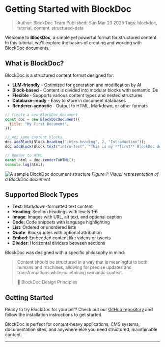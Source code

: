 # Getting Started with BlockDoc

> Author: BlockDoc Team
> Published: Sun Mar 23 2025
> Tags: blockdoc, tutorial, content, structured-data

Welcome to **BlockDoc**, a simple yet powerful format for structured content. In this tutorial, we'll explore the basics of creating and working with BlockDoc documents.

## What is BlockDoc?

BlockDoc is a structured content format designed for:

* **LLM-friendly** - Optimized for generation and modification by AI
* **Block-based** - Content is divided into modular blocks with semantic IDs
* **Flexible** - Supports various content types and nested structures
* **Database-ready** - Easy to store in document databases
* **Renderer-agnostic** - Output to HTML, Markdown, or other formats

```javascript
// Create a new BlockDoc document
const doc = new BlockDocDocument({
  title: "My First Document",
});

// Add some content blocks
doc.addBlock(Block.heading("intro-heading", 2, "Introduction"));
doc.addBlock(Block.text("intro-text", "This is my **first** BlockDoc document."));

// Render to HTML
const html = doc.renderToHTML();
console.log(html);
```

![A sample BlockDoc document structure](https://placehold.co/600x400?text=BlockDoc+Example)
*Figure 1: Visual representation of a BlockDoc document*

## Supported Block Types

- **Text**: Markdown-formatted text content
- **Heading**: Section headings with levels 1-6
- **Image**: Images with URL, alt text, and optional caption
- **Code**: Code snippets with language highlighting
- **List**: Ordered or unordered lists
- **Quote**: Blockquotes with optional attribution
- **Embed**: Embedded content like videos or tweets
- **Divider**: Horizontal dividers between sections

BlockDoc was designed with a specific philosophy in mind:

> Content should be structured in a way that is meaningful to both humans and machines, allowing for precise updates and transformations while maintaining semantic context.
>
>  BlockDoc Design Principles

## Getting Started

Ready to try BlockDoc for yourself? Check out our [GitHub repository](https://github.com/berrydev-ai/blockdoc) and follow the installation instructions to get started.

BlockDoc is perfect for content-heavy applications, CMS systems, documentation sites, and anywhere else you need structured, maintainable content.

---

